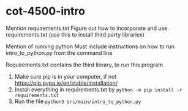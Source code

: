 # cot-4500-intro
Mention requirements.txt
  Figure out how to incorporate and use requirements.txt (use this to install third party libraries)

Mention of running python
  Must include instructions on how to run intro_to_python.py from the command line


Requirements.txt contains the third library, to run this program
1. Make sure pip is in your computer, if not 
https://pip.pypa.io/en/stable/installation/
2. Install everything in requirements.txt by 
```python -m pip install -r requirements.txt```
3. Run the file
```python3 src/main/intro_to_python.py```